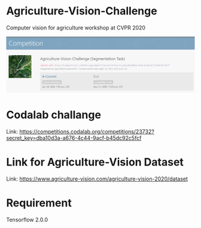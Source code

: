 # Agriculture-Vision-Challenge
Computer vision for agriculture workshop at CVPR 2020

![Challenge page](Agri_Vision_screenshot_1.png)

# Codalab challange 

Link: https://competitions.codalab.org/competitions/23732?secret_key=dba10d3a-a676-4c44-9acf-b45dc92c5fcf 

# Link for Agriculture-Vision Dataset

Link: https://www.agriculture-vision.com/agriculture-vision-2020/dataset

# Requirement

Tensorflow 2.0.0
